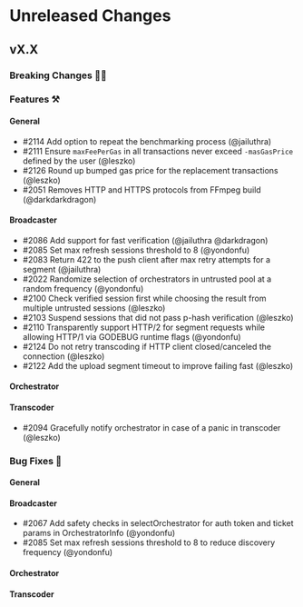 # Unreleased Changes

## vX.X

### Breaking Changes 🚨🚨

### Features ⚒

#### General

- \#2114 Add option to repeat the benchmarking process (@jailuthra)
- \#2111 Ensure `maxFeePerGas` in all transactions never exceed `-masGasPrice` defined by the user (@leszko)
- \#2126 Round up bumped gas price for the replacement transactions (@leszko)
- \#2051 Removes HTTP and HTTPS protocols from FFmpeg build (@darkdarkdragon)

#### Broadcaster

- \#2086 Add support for fast verification (@jailuthra @darkdragon)
- \#2085 Set max refresh sessions threshold to 8 (@yondonfu)
- \#2083 Return 422 to the push client after max retry attempts for a segment (@jailuthra)
- \#2022 Randomize selection of orchestrators in untrusted pool at a random frequency (@yondonfu)
- \#2100 Check verified session first while choosing the result from multiple untrusted sessions (@leszko)
- \#2103 Suspend sessions that did not pass p-hash verification (@leszko)
- \#2110 Transparently support HTTP/2 for segment requests while allowing HTTP/1 via GODEBUG runtime flags (@yondonfu)
- \#2124 Do not retry transcoding if HTTP client closed/canceled the connection (@leszko)
- \#2122 Add the upload segment timeout to improve failing fast (@leszko)

#### Orchestrator

#### Transcoder
- \#2094 Gracefully notify orchestrator in case of a panic in transcoder (@leszko)

### Bug Fixes 🐞

#### General

#### Broadcaster

- \#2067 Add safety checks in selectOrchestrator for auth token and ticket params in OrchestratorInfo (@yondonfu)
- \#2085 Set max refresh sessions threshold to 8 to reduce discovery frequency (@yondonfu)

#### Orchestrator

#### Transcoder
